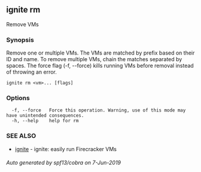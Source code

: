 ## ignite rm

Remove VMs

### Synopsis


Remove one or multiple VMs. The VMs are matched by prefix based
on their ID and name. To remove multiple VMs, chain the matches
separated by spaces. The force flag (-f, --force) kills running
VMs before removal instead of throwing an error.


```
ignite rm <vm>... [flags]
```

### Options

```
  -f, --force   Force this operation. Warning, use of this mode may have unintended consequences.
  -h, --help    help for rm
```

### SEE ALSO

* [ignite](ignite.md)	 - ignite: easily run Firecracker VMs

###### Auto generated by spf13/cobra on 7-Jun-2019
